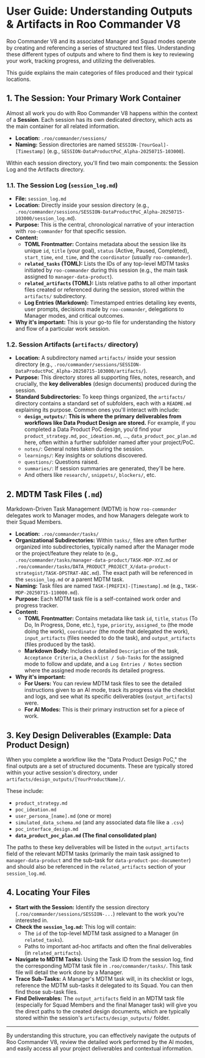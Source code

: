 # User Guide: Understanding Outputs & Artifacts in Roo Commander V8

Roo Commander V8 and its associated Manager and Squad modes operate by creating and referencing a series of structured text files. Understanding these different types of outputs and where to find them is key to reviewing your work, tracking progress, and utilizing the deliverables.

This guide explains the main categories of files produced and their typical locations.

## 1. The Session: Your Primary Work Container

Almost all work you do with Roo Commander V8 happens within the context of a **Session**. Each session has its own dedicated directory, which acts as the main container for all related information.

*   **Location:** `.roo/commander/sessions/`
*   **Naming:** Session directories are named `SESSION-[YourGoal]-[Timestamp]` (e.g., `SESSION-DataProductPoC_Alpha-20250715-103000`).

Within each session directory, you'll find two main components: the Session Log and the Artifacts directory.

### 1.1. The Session Log (`session_log.md`)

*   **File:** `session_log.md`
*   **Location:** Directly inside your session directory (e.g., `.roo/commander/sessions/SESSION-DataProductPoC_Alpha-20250715-103000/session_log.md`).
*   **Purpose:** This is the central, chronological narrative of your interaction with `roo-commander` for that specific session.
*   **Content:**
    *   **TOML Frontmatter:** Contains metadata about the session like its unique `id`, `title` (your goal), `status` (Active, Paused, Completed), `start_time`, `end_time`, and the `coordinator` (usually `roo-commander`).
    *   **`related_tasks` (TOML):** Lists the IDs of any top-level MDTM tasks initiated by `roo-commander` during this session (e.g., the main task assigned to `manager-data-product`).
    *   **`related_artifacts` (TOML):** Lists relative paths to all other important files created or referenced during the session, stored within the `artifacts/` subdirectory.
    *   **Log Entries (Markdown):** Timestamped entries detailing key events, user prompts, decisions made by `roo-commander`, delegations to Manager modes, and critical outcomes.
*   **Why it's important:** This is your go-to file for understanding the history and flow of a particular work session.

### 1.2. Session Artifacts (`artifacts/` directory)

*   **Location:** A subdirectory named `artifacts/` inside your session directory (e.g., `.roo/commander/sessions/SESSION-DataProductPoC_Alpha-20250715-103000/artifacts/`).
*   **Purpose:** This directory stores all supporting files, notes, research, and crucially, the **key deliverables** (design documents) produced during the session.
*   **Standard Subdirectories:** To keep things organized, the `artifacts/` directory contains a standard set of subfolders, each with a `README.md` explaining its purpose. Common ones you'll interact with include:
    *   **`design_outputs/`**: **This is where the primary deliverables from workflows like Data Product Design are stored.** For example, if you completed a Data Product PoC design, you'd find your `product_strategy.md`, `poc_ideation.md`, ..., `data_product_poc_plan.md` here, often within a further subfolder named after your project/PoC.
    *   `notes/`: General notes taken during the session.
    *   `learnings/`: Key insights or solutions discovered.
    *   `questions/`: Questions raised.
    *   `summaries/`: If session summaries are generated, they'll be here.
    *   And others like `research/`, `snippets/`, `blockers/`, etc.

## 2. MDTM Task Files (`.md`)

Markdown-Driven Task Management (MDTM) is how `roo-commander` delegates work to Manager modes, and how Managers delegate work to their Squad Members.

*   **Location:** `.roo/commander/tasks/`
*   **Organizational Subdirectories:** Within `tasks/`, files are often further organized into subdirectories, typically named after the Manager mode or the project/feature they relate to (e.g., `.roo/commander/tasks/manager-data-product/TASK-MDP-XYZ.md` or `.roo/commander/tasks/DATA_PRODUCT_PROJECT_X/data-product-strategist/TASK-DPSTRAT-ABC.md`). The exact path will be referenced in the `session_log.md` or a parent MDTM task.
*   **Naming:** Task files are named `TASK-[PREFIX]-[Timestamp].md` (e.g., `TASK-MDP-20250715-110000.md`).
*   **Purpose:** Each MDTM task file is a self-contained work order and progress tracker.
*   **Content:**
    *   **TOML Frontmatter:** Contains metadata like task `id`, `title`, `status` (To Do, In Progress, Done, etc.), `type`, `priority`, `assigned_to` (the mode doing the work), `coordinator` (the mode that delegated the work), `input_artifacts` (files needed to do the task), and `output_artifacts` (files produced by the task).
    *   **Markdown Body:** Includes a detailed `Description` of the task, `Acceptance Criteria`, a `Checklist / Sub-Tasks` for the assigned mode to follow and update, and a `Log Entries / Notes` section where the assigned mode records its detailed progress.
*   **Why it's important:**
    *   **For Users:** You can review MDTM task files to see the detailed instructions given to an AI mode, track its progress via the checklist and logs, and see what its specific deliverables (`output_artifacts`) were.
    *   **For AI Modes:** This is their primary instruction set for a piece of work.

## 3. Key Design Deliverables (Example: Data Product Design)

When you complete a workflow like the "Data Product Design PoC," the final outputs are a set of structured documents. These are typically stored within your active session's directory, under `artifacts/design_outputs/[YourProductName]/`.

These include:
*   `product_strategy.md`
*   `poc_ideation.md`
*   `user_persona_[name].md` (one or more)
*   `simulated_data_schema.md` (and any associated data file like a `.csv`)
*   `poc_interface_design.md`
*   **`data_product_poc_plan.md` (The final consolidated plan)**

The paths to these key deliverables will be listed in the `output_artifacts` field of the relevant MDTM tasks (primarily the main task assigned to `manager-data-product` and the sub-task for `data-product-poc-documenter`) and should also be referenced in the `related_artifacts` section of your `session_log.md`.

## 4. Locating Your Files

*   **Start with the Session:** Identify the session directory (`.roo/commander/sessions/SESSION-...`) relevant to the work you're interested in.
*   **Check the `session_log.md`:** This log will contain:
    *   The `id` of the top-level MDTM task assigned to a Manager (in `related_tasks`).
    *   Paths to important ad-hoc artifacts and often the final deliverables (in `related_artifacts`).
*   **Navigate to MDTM Tasks:** Using the Task ID from the session log, find the corresponding MDTM task file in `.roo/commander/tasks/`. This task file will detail the work done by a Manager.
*   **Trace Sub-Tasks:** A Manager's MDTM task will, in its checklist or logs, reference the MDTM sub-tasks it delegated to its Squad. You can then find those sub-task files.
*   **Find Deliverables:** The `output_artifacts` field in an MDTM task file (especially for Squad Members and the final Manager task) will give you the direct paths to the created design documents, which are typically stored within the session's `artifacts/design_outputs/` folder.

---

By understanding this structure, you can effectively navigate the outputs of Roo Commander V8, review the detailed work performed by the AI modes, and easily access all your project deliverables and contextual information.